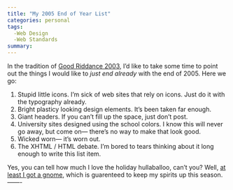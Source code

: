 ```yaml
---
title: "My 2005 End of Year List"
categories: personal
tags:
  -Web Design
  -Web Standards
summary: 
---
```

<p>In the tradition of <a href="http://interllectual.com/margarita/good-riddance-2003">Good Riddance 2003</a>, I&#8217;d like to take some time to point out the things I would like to <em>just end already</em> with the end of 2005. Here we go:</p>

<ol>
<li>Stupid little icons.  I&#8217;m sick of web sites that rely on icons.  Just do it with the typography already.</li>
<li>Bright plasticy looking design elements.  It&#8217;s been taken far enough.</li>
<li>Giant headers.  If you can&#8217;t fill up the space, just don&#8217;t post.</li>
<li>University sites designed using the school colors. I know this will never go away, but come on&#8212; there&#8217;s no way to make that look good.</li>
<li>Wicked worn&#8212; it&#8217;s worn out.</li>
<li>The <span class="caps">XHTML</span> / <span class="caps">HTML</span> debate.  I&#8217;m bored to tears thinking about it long enough to write this list item.</li>
</ol>

<p>Yes, you can tell how much I love the holiday hullaballoo, can&#8217;t you?  Well, <a href="http://www.flickr.com/photos/48714301@N00/75700336/in/set-1623771/">at least I got a gnome</a>, which is guarenteed to keep my spirits up this season.<br />
&#8212;&#8212;-</p>
